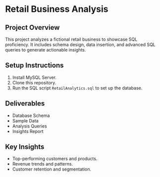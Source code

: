 # Retail Business Analysis

## Project Overview
This project analyzes a fictional retail business to showcase SQL proficiency. It includes schema design, data insertion, and advanced SQL queries to generate actionable insights.

## Setup Instructions
1. Install MySQL Server.
2. Clone this repository.
3. Run the SQL script `RetailAnalytics.sql` to set up the database.

## Deliverables
- Database Schema
- Sample Data
- Analysis Queries
- Insights Report

## Key Insights
- Top-performing customers and products.
- Revenue trends and patterns.
- Customer retention and segmentation.
